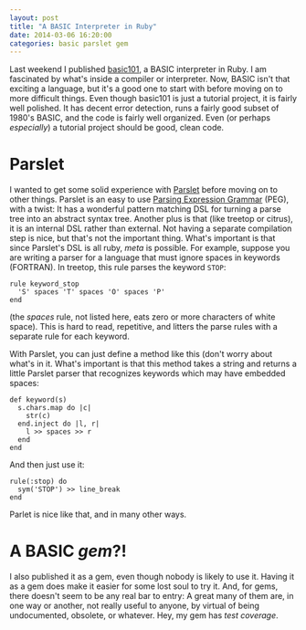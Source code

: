 ```yaml
---
layout: post
title: "A BASIC Interpreter in Ruby"
date: 2014-03-06 16:20:00
categories: basic parslet gem
---
```


Last weekend I published
[basic101](https://github.com/wconrad/basic101), a BASIC interpreter
in Ruby.  I am fascinated by what's inside a compiler or interpreter.
Now, BASIC isn't that exciting a language, but it's a good one to
start with before moving on to more difficult things.  Even though
basic101 is just a tutorial project, it is fairly well polished.  It
has decent error detection, runs a fairly good subset of 1980's BASIC,
and the code is fairly well organized.  Even (or perhaps _especially_)
a tutorial project should be good, clean code.

# Parslet

I wanted to get some solid experience with
[Parslet](http://kschiess.github.io/Parslet/) before moving on to
other things.  Parslet is an easy to use [Parsing Expression
Grammar](http://en.wikipedia.org/wiki/Parsing_expression_grammar)
(PEG), with a twist: It has a wonderful pattern matching DSL for
turning a parse tree into an abstract syntax tree.  Another plus is
that (like treetop or citrus), it is an internal DSL rather than
external.  Not having a separate compilation step is nice, but that's
not the important thing.  What's important is that since Parslet's DSL
is all ruby, _meta_ is possible.  For example, suppose you are writing
a parser for a language that must ignore spaces in keywords (FORTRAN).
In treetop, this rule parses the keyword `STOP`:

    rule keyword_stop
      'S' spaces 'T' spaces 'O' spaces 'P'
    end

(the _spaces_ rule, not listed here, eats zero or more characters of
white space).  This is hard to read, repetitive, and litters the parse
rules with a separate rule for each keyword.

With Parslet, you can just define a method like this (don't worry
about what's in it.  What's important is that this method takes a
string and returns a little Parslet parser that recognizes keywords
which may have embedded spaces:

    def keyword(s)
      s.chars.map do |c|
        str(c)
      end.inject do |l, r|
        l >> spaces >> r
      end
    end

And then just use it:

    rule(:stop) do
      sym('STOP') >> line_break
    end

Parlet is nice like that, and in many other ways.

# A BASIC _gem_?!

I also published it as a gem, even though nobody is likely to use it.
Having it as a gem does make it easier for some lost soul to try it.
And, for gems, there doesn't seem to be any real bar to entry: A great
many of them are, in one way or another, not really useful to anyone,
by virtual of being undocumented, obsolete, or whatever.  Hey, my gem
has _test coverage_.
